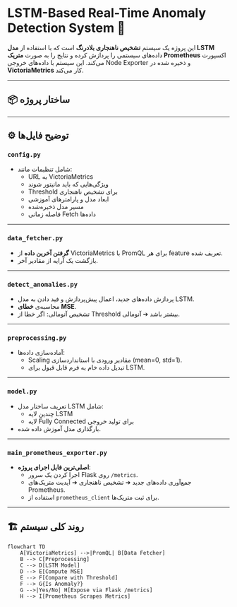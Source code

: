 # LSTM-Based Real-Time Anomaly Detection System 🚀

این پروژه یک سیستم **تشخیص ناهنجاری بلادرنگ** است که با استفاده از **مدل LSTM** داده‌های سیستمی را پردازش کرده و نتایج را به صورت **متریک Prometheus** اکسپورت می‌کند. این سیستم با داده‌های خروجی Node Exporter و ذخیره شده در **VictoriaMetrics** کار می‌کند.

---

## 📦 ساختار پروژه


---

## ⚙️ توضیح فایل‌ها

### `config.py`
- شامل تنظیمات مانند:
  - URL به VictoriaMetrics
  - ویژگی‌هایی که باید مانیتور شوند
  - Threshold برای تشخیص ناهنجاری
  - ابعاد مدل و پارامترهای آموزشی
  - مسیر مدل ذخیره‌شده
  - فاصله زمانی Fetch داده‌ها

---

### `data_fetcher.py`
- **گرفتن آخرین داده** از VictoriaMetrics با PromQL برای هر feature تعریف شده.
- بازگشت یک آرایه از مقادیر آخر.

---

### `detect_anomalies.py`
- پردازش داده‌های جدید، اعمال پیش‌پردازش و فید دادن به مدل LSTM.
- محاسبه‌ی **خطای MSE**.
- تشخیص آنومالی: اگر خطا از Threshold بیشتر باشد ➔ آنومالی.

---

### `preprocessing.py`
- آماده‌سازی داده‌ها:
  - Scaling مقادیر ورودی با استانداردسازی (mean=0, std=1).
  - تبدیل داده خام به فرم قابل قبول برای LSTM.

---

### `model.py`
- تعریف ساختار مدل LSTM شامل:
  - چندین لایه LSTM
  - لایه Fully Connected برای تولید خروجی
- بارگذاری مدل آموزش داده شده.

---

### `main_prometheus_exporter.py`
- **اصلی‌ترین فایل اجرای پروژه**:
  - اجرا کردن یک سرور Flask روی `/metrics`.
  - جمع‌آوری داده‌های جدید ➔ تشخیص ناهنجاری ➔ آپدیت متریک‌های Prometheus.
  - استفاده از `prometheus_client` برای ثبت متریک‌ها.

---

## 🏗️ روند کلی سیستم

```mermaid
flowchart TD
    A[VictoriaMetrics] -->|PromQL| B[Data Fetcher]
    B --> C[Preprocessing]
    C --> D[LSTM Model]
    D --> E[Compute MSE]
    E --> F[Compare with Threshold]
    F --> G{Is Anomaly?}
    G -->|Yes/No| H[Expose via Flask /metrics]
    H --> I[Prometheus Scrapes Metrics]

